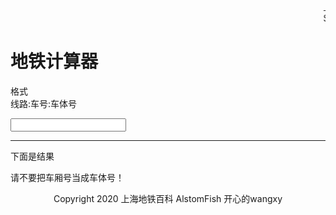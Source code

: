 <meta http-equiv="Content-Type" content="text/html; charset=utf-8">
<title>地铁计算器（Online）</title>
<body >
<marquee behavior="scroll" direction="left">上海轨道交通启用乘车扫码登记措施，手机扫描车窗二维码填写手机号，换车需再次扫码。全程戴口罩，人流避拥挤，谢谢配合！<br/>Shanghai Metro has implemented the code scanning registration measures for vehicles. The mobile phone scans the QR code of the car window and fills in the mobile phone number. It is necessary to scan the code again when changing cars. Wear masks throughout, to avoid crowding, thank you for your cooperation!</marquee>
<h1>地铁计算器</h1>
<p>格式<br/>线路:车号:车体号</p>
<input id=mykeyword type=search onkeyup=findone()>
<hr/>
<p>下面是结果</p>
<div id=myfind></div>
<script>
var myCars=[
'JY:JY0101:JY010011<br/>',
'JY:JY0101:JY010022<br/>',
'JY:JY0101:JY010032<br/>',
'JY:JY0101:JY010041<br/>',
'JY:JY0102:JY010051<br/>',
'JY:JY0102:JY010062<br/>',
'JY:JY0102:JY010072<br/>',
'JY:JY0102:JY010081<br/>',
'JY:JY0103:JY010091<br/>',
'JY:JY0103:JY010102<br/>',
'JY:JY0103:JY010112<br/>',
'JY:JY0103:JY010121<br/>',
'JY:JY0104:JY010131<br/>',
'JY:JY0104:JY010142<br/>',
'JY:JY0104:JY010152<br/>',
'JY:JY0104:JY010161<br/>',
'JY:JY0105:JY010171<br/>',
'JY:JY0105:JY010182<br/>',
'JY:JY0105:JY010192<br/>',
'JY:JY0105:JY010201<br/>',
'JY:JY0106:JY010211<br/>',
'JY:JY0106:JY010222<br/>',
'JY:JY0106:JY010232<br/>',
'JY:JY0106:JY010241<br/>',
'JY:JY0107:JY010251<br/>',
'JY:JY0107:JY010262<br/>',
'JY:JY0107:JY010272<br/>',
'JY:JY0107:JY010281<br/>',
'T01:T0101:T010011<br/>',
'T01:T0101:T010022<br/>',
'T01:T0101:T010032<br/>',
'T01:T0101:T010041<br/>',
'T01:T0102:T010051<br/>',
'T01:T0102:T010062<br/>',
'T01:T0102:T010072<br/>',
'T01:T0102:T010081<br/>',
'T01:T0103:T010091<br/>',
'T01:T0103:T010102<br/>',
'T01:T0103:T010112<br/>',
'T01:T0103:T010121<br/>',
'T01:T0104:T010131<br/>',
'T01:T0104:T010142<br/>',
'T01:T0104:T010152<br/>',
'T01:T0104:T010161<br/>',
'T01:T0105:T010171<br/>',
'T01:T0105:T010182<br/>',
'T01:T0105:T010192<br/>',
'T01:T0105:T010201<br/>',
'T01:T0106:T010211<br/>',
'T01:T0106:T010222<br/>',
'T01:T0106:T010232<br/>',
'T01:T0106:T010241<br/>',
'T01:T0107:T010251<br/>',
'T01:T0107:T010262<br/>',
'T01:T0107:T010272<br/>',
'T01:T0107:T010281<br/>',
'T01:T0108:T010291<br/>',
'T01:T0108:T010302<br/>',
'T01:T0108:T010312<br/>',
'T01:T0108:T010321<br/>',
'T01:T0109:T010331<br/>',
'T01:T0109:T010342<br/>',
'T01:T0109:T010352<br/>',
'T01:T0109:T010361<br/>',
'T01:T0110:T010371<br/>',
'T01:T0110:T010382<br/>',
'T01:T0110:T010392<br/>',
'T01:T0110:T010401<br/>',
'T01:T0111:T010411<br/>',
'T01:T0111:T010422<br/>',
'T01:T0111:T010432<br/>',
'T01:T0111:T010441<br/>',
'17:17001:170011<br/>',
'17:17001:170022<br/>',
'17:17001:170033<br/>',
'17:17001:170043<br/>',
'17:17001:170052<br/>',
'17:17001:170061<br/>',
'17:17002:170071<br/>',
'17:17002:170082<br/>',
'17:17002:170093<br/>',
'17:17002:170103<br/>',
'17:17002:170112<br/>',
'17:17002:170121<br/>',
'17:17003:170131<br/>',
'17:17003:170142<br/>',
'17:17003:170153<br/>',
'17:17003:170163<br/>',
'17:17003:170172<br/>',
'17:17003:170181<br/>',
'17:17004:170191<br/>',
'17:17004:170202<br/>',
'17:17004:170213<br/>',
'17:17004:170223<br/>',
'17:17004:170232<br/>',
'17:17004:170241<br/>',
'17:17005:170251<br/>',
'17:17005:170262<br/>',
'17:17005:170273<br/>',
'17:17005:170283<br/>',
'17:17005:170292<br/>',
'17:17005:170301<br/>',
'17:17006:170311<br/>',
'17:17006:170322<br/>',
'17:17006:170333<br/>',
'17:17006:170343<br/>',
'17:17006:170352<br/>',
'17:17006:170361<br/>',
'17:17007:170371<br/>',
'17:17007:170382<br/>',
'17:17007:170393<br/>',
'17:17007:170403<br/>',
'17:17007:170412<br/>',
'17:17007:170421<br/>',
'17:17008:170431<br/>',
'17:17008:170442<br/>',
'17:17008:170453<br/>',
'17:17008:170463<br/>',
'17:17008:170472<br/>',
'17:17008:170481<br/>',
'17:17009:170491<br/>',
'17:17009:170502<br/>',
'17:17009:170513<br/>',
'17:17009:170523<br/>',
'17:17009:170532<br/>',
'17:17009:170541<br/>',
'17:17010:170551<br/>',
'17:17010:170562<br/>',
'17:17010:170573<br/>',
'17:17010:170583<br/>',
'17:17010:170592<br/>',
'17:17010:170601<br/>',
'17:17011:170611<br/>',
'17:17011:170622<br/>',
'17:17011:170633<br/>',
'17:17011:170643<br/>',
'17:17011:170652<br/>',
'17:17011:170661<br/>',
'17:17012:170671<br/>',
'17:17012:170682<br/>',
'17:17012:170693<br/>',
'17:17012:170703<br/>',
'17:17012:170712<br/>',
'17:17012:170721<br/>',
'17:17013:170731<br/>',
'17:17013:170742<br/>',
'17:17013:170753<br/>',
'17:17013:170763<br/>',
'17:17013:170772<br/>',
'17:17013:170761<br/>',
'17:17014:170791<br/>',
'17:17014:170802<br/>',
'17:17014:170813<br/>',
'17:17014:170823<br/>',
'17:17014:170832<br/>',
'17:17014:170841<br/>',
'17:17015:170851<br/>',
'17:17015:170862<br/>',
'17:17015:170873<br/>',
'17:17015:170883<br/>',
'17:17015:170892<br/>',
'17:17015:170901<br/>',
'17:17016:170911<br/>',
'17:17016:170922<br/>',
'17:17016:170933<br/>',
'17:17016:170943<br/>',
'17:17016:170952<br/>',
'17:17016:170961<br/>',
'17:17017:170971<br/>',
'17:17017:170982<br/>',
'17:17017:170993<br/>',
'17:17017:171003<br/>',
'17:17017:171012<br/>',
'17:17017:171021<br/>',
'17:17018:171031<br/>',
'17:17018:171042<br/>',
'17:17018:171053<br/>',
'17:17018:171063<br/>',
'17:17018:171072<br/>',
'17:17018:171081<br/>',
'17:17019:171091<br/>',
'17:17019:171102<br/>',
'17:17019:171113<br/>',
'17:17019:171123<br/>',
'17:17019:171132<br/>',
'17:17019:171141<br/>',
'17:17020:171151<br/>',
'17:17020:171162<br/>',
'17:17020:171173<br/>',
'17:17020:171183<br/>',
'17:17020:171192<br/>',
'17:17020:171201<br/>',
'17:17021:171211<br/>',
'17:17021:171222<br/>',
'17:17021:171233<br/>',
'17:17021:171243<br/>',
'17:17021:171252<br/>',
'17:17021:171261<br/>',
'17:17022:171271<br/>',
'17:17022:171282<br/>',
'17:17022:171293<br/>',
'17:17022:171303<br/>',
'17:17022:171312<br/>',
'17:17022:171321<br/>',
'17:17023:171331<br/>',
'17:17023:171342<br/>',
'17:17023:171353<br/>',
'17:17023:171363<br/>',
'17:17023:171372<br/>',
'17:17023:171381<br/>',
'17:17024:171391<br/>',
'17:17024:171402<br/>',
'17:17024:171413<br/>',
'17:17024:171423<br/>',
'17:17024:171432<br/>',
'17:17024:171441<br/>',
'17:17025:171451<br/>',
'17:17025:171462<br/>',
'17:17025:171473<br/>',
'17:17025:171483<br/>',
'17:17025:171492<br/>',
'17:17025:171501<br/>',
'17:17026:171511<br/>',
'17:17026:171522<br/>',
'17:17026:171533<br/>',
'17:17026:171543<br/>',
'17:17026:171552<br/>',
'17:17026:171561<br/>',
'17:17027:171571<br/>',
'17:17027:171582<br/>',
'17:17027:171593<br/>',
'17:17027:171603<br/>',
'17:17027:171612<br/>',
'17:17027:171621<br/>',
'17:17028:171631<br/>',
'17:17028:171642<br/>',
'17:17028:171653<br/>',
'17:17028:171663<br/>',
'17:17028:171672<br/>',
'17:17028:171681<br/>',
'16:16001:160011<br/>',
'16:16001:160023<br/>',
'16:16001:160031<br/>',
'16:16002:160041<br/>',
'16:16002:160053<br/>',
'16:16002:160061<br/>',
'16:16003:160071<br/>',
'16:16003:160083<br/>',
'16:16003:160091<br/>',
];
function findone()
{
mykey=document.getElementById("mykeyword").value;
myfind=document.getElementById("myfind").value;
myfind="";
for (i in myCars)
{
if(myCars[i].search(mykey)>=0){myfind=myfind+myCars[i]+""}
}
document.getElementById("myfind").innerHTML=myfind;
}
</script>
<p>请不要把车厢号当成车体号！</p>
<center>Copyright 2020 上海地铁百科 AlstomFish 开心的wangxy</center>

